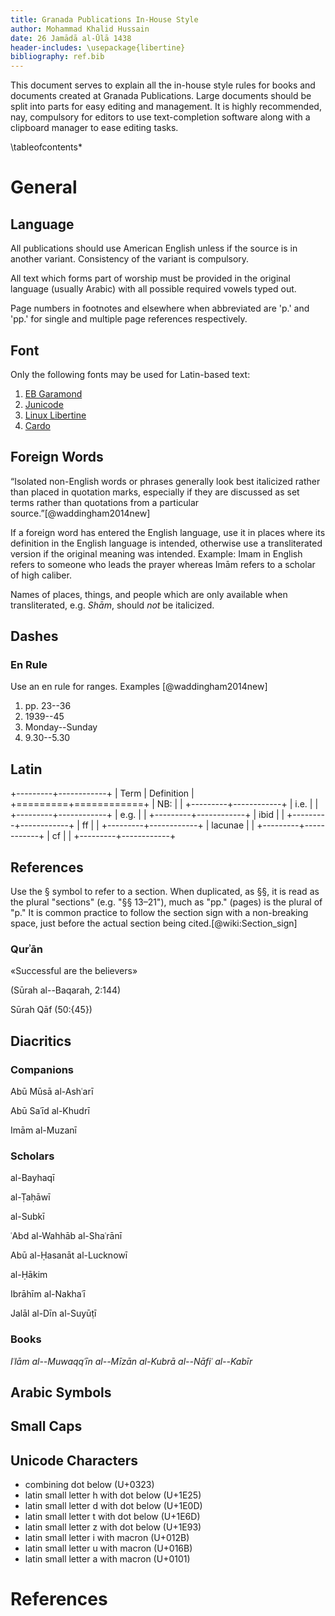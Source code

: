 ```yaml
---
title: Granada Publications In-House Style
author: Mohammad Khalid Hussain
date: 26 Jamādā al-Ūlā 1438
header-includes: \usepackage{libertine}
bibliography: ref.bib
---
```


<!-- TODO
- Punctuation of full stop and comma near a bracket.
  Ex: [perspiciatis.] or [lorem epsum,]

- Fulan cited it in his Musnad/Masa'il/Book title
- Haqq or Haq
 -->

This document serves to explain all the in-house style rules for books and documents created at Granada Publications. Large documents should be split into parts for easy editing and management. It is highly recommended, nay, compulsory for editors to use text-completion software along with a clipboard manager to ease editing tasks.

\tableofcontents*

# General

## Language

All publications should use American English unless if the source is in another variant. Consistency of the variant is compulsory.

All text which forms part of worship must be provided in the original language (usually Arabic) with all possible required vowels typed out.

Page numbers in footnotes and elsewhere when abbreviated are 'p.' and 'pp.' for single and multiple page references respectively.

## Font

Only the following fonts may be used for Latin-based text:

1. [EB Garamond]
2. [Junicode]
3. [Linux Libertine]
4. [Cardo]

## Foreign Words

“Isolated non-English words or phrases generally look best italicized rather than placed in quotation marks, especially if they are discussed as set terms rather than quotations from a particular source.”[@waddingham2014new]

If a foreign word has entered the English language, use it in places where its definition in the English language is intended, otherwise use a transliterated version if the original meaning was intended. Example: Imam in English refers to someone who leads the prayer whereas Imām refers to a scholar of high caliber.

Names of places, things, and people which are only available when transliterated, e.g. _Shām_, should *not* be italicized.

## Dashes

### En Rule

Use an en rule for ranges. Examples [@waddingham2014new]

1. pp. 23--36
2. 1939--45
3. Monday--Sunday
4. 9.30--5.30

## Latin

+---------+------------+
| Term    | Definition |
+=========+============+
| NB:     |            |
+---------+------------+
| i.e.    |            |
+---------+------------+
| e.g.    |            |
+---------+------------+
| ibid    |            |
+---------+------------+
| ff      |            |
+---------+------------+
| lacunae |            |
+---------+------------+
| cf      |            |
+---------+------------+

## References

Use the § symbol to refer to a section. When duplicated, as §§, it is read as the plural "sections" (e.g. "§§ 13–21"), much as "pp." (pages) is the plural of "p." It is common practice to follow the section sign with a non-breaking space, just before the actual section being cited.[@wiki:Section_sign]

### Qurʾān

«Successful are the believers»

(Sūrah al--Baqarah, 2:144)

Sūrah Qāf (50:{45})

## Diacritics

### Companions

Abū Mūsā al-Ashʿarī

Abū Saʿīd al-Khudrī

Imām al-Muzanī

### Scholars

al-Bayhaqī

al-Ṭaḥāwī

al-Subkī

ʿAbd al-Wahhāb al-Shaʿrānī

Abū al-Ḥasanāt al-Lucknowī

al-Ḥākim

Ibrāhīm al-Nakhaʿī

Jalāl al-Dīn al-Suyūṭī

### Books

_Iʿlām al--Muwaqqʿīn_
_al--Mīzān al-Kubrā_
_al--Nāfiʿ al--Kabīr_

## Arabic Symbols

## Small Caps


## Unicode Characters

- combining dot below (U+0323)
- latin small letter h with dot below (U+1E25)
- latin small letter d with dot below (U+1E0D)
- latin small letter t with dot below (U+1E6D)
- latin small letter z with dot below (U+1E93)
- latin small letter i with macron (U+012B)
- latin small letter u with macron (U+016B)
- latin small letter a with macron (U+0101)

[EB Garamond]: http://www.georgduffner.at/ebgaramond/
[Junicode]: http://junicode.sourceforge.net/
[Linux Libertine]: http://www.linuxlibertine.org/index.php
[Cardo]: http://scholarsfonts.net/cardofnt.html

# References